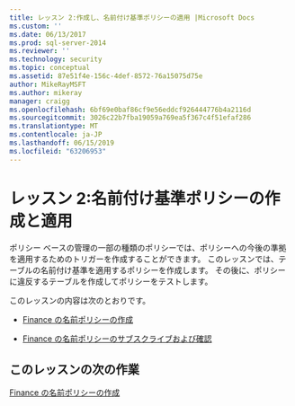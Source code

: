 ```yaml
---
title: レッスン 2:作成し、名前付け基準ポリシーの適用 |Microsoft Docs
ms.custom: ''
ms.date: 06/13/2017
ms.prod: sql-server-2014
ms.reviewer: ''
ms.technology: security
ms.topic: conceptual
ms.assetid: 87e51f4e-156c-4def-8572-76a15075d75e
author: MikeRayMSFT
ms.author: mikeray
manager: craigg
ms.openlocfilehash: 6bf69e0baf86cf9e56eddcf926444776b4a2116d
ms.sourcegitcommit: 3026c22b7fba19059a769ea5f367c4f51efaf286
ms.translationtype: MT
ms.contentlocale: ja-JP
ms.lasthandoff: 06/15/2019
ms.locfileid: "63206953"
---
```

# <a name="lesson-2-create-and-apply-a-naming-standards-policy"></a>レッスン 2:名前付け基準ポリシーの作成と適用
  ポリシー ベースの管理の一部の種類のポリシーでは、ポリシーへの今後の準拠を適用するためのトリガーを作成することができます。 このレッスンでは、テーブルの名前付け基準を適用するポリシーを作成します。 その後に、ポリシーに違反するテーブルを作成してポリシーをテストします。  
  
 このレッスンの内容は次のとおりです。  
  
-   [Finance の名前ポリシーの作成](lesson-2-1-create-the-finance-name-policy.md)  
  
-   [Finance の名前ポリシーのサブスクライブおよび確認](lesson-2-2-subscribe-to-and-check-the-finance-name-policy.md)  
  
## <a name="next-task-in-lesson"></a>このレッスンの次の作業  
 [Finance の名前ポリシーの作成](lesson-2-1-create-the-finance-name-policy.md)  
  
  
